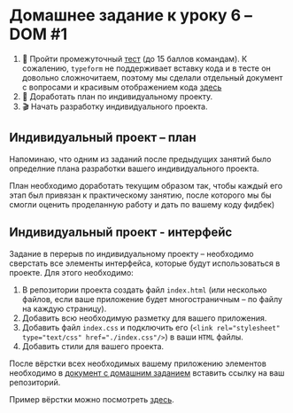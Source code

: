 # Домашнее задание к уроку 6 – DOM #1

1. 📙 Пройти промежуточный [тест](https://moscoding.typeform.com/to/hcOXdB) (до 15 баллов командам). К сожалению,
   `typeform` не поддерживает вставку кода и в тесте он довольно сложночитаем, поэтому мы сделали отдельный документ с
   вопросами и красивым отображением кода [здесь](https://www.notion.so/yakunichevaleksandr/Test-1-JavaScript-Basics-c7c5148c10af4fdaa8027e7c1eb2c064)
2. 📅 Доработать план по индивидуальному проекту.
3. 🎬 Начать разработку индивидуального проекта.

## Индивидуальный проект – план

Напоминаю, что одним из заданий после предыдущих занятий было определние плана разработки вашего индивидуального
проекта.

План необходимо доработать текущим образом так, чтобы каждый его этап был привязан к практическому занятию, после
которого мы бы смогли оценить проделанную работу и дать по вашему коду фидбек)

## Индивидуальный проект - интерфейс

Задание в перерыв по индивидуальному проекту – необходимо сверстать все элементы интерфейса, которые будут
использоваться в проекте. Для этого необходимо:

1. В репозитории проекта создать файл `index.html` (или несколько файлов, если ваше приложение будет многостраничным – по файлу на каждую страницу).
2. Добавить всю необходимую разметку для вашего приложения.
3. Добавить файл `index.css` и подключить его (`<link rel="stylesheet" type="text/css" href="./index.css"/>`) в ваши
   `HTML` файлы.
4. Добавить стили для вашего проекта.


После вёрстки всех необходимых вашему приложению элементов необходимо в [документ с домашним заданием](https://docs.google.com/spreadsheets/d/1aAb0JU4O1tJzEOhJWIfn1nQHLpjOxPHoCWaaE7_XMJk/edit#gid=0) вставить ссылку на ваш репозиторий.


Пример вёрстки можно посмотреть [здесь](../mevia).
